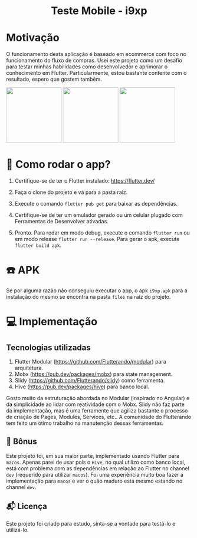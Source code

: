 <h1 align="center">
  Teste Mobile - i9xp
</h1>

# Motivação
O funcionamento desta aplicação é baseado em ecommerce com foco no funcionamento do fluxo de compras. Usei este projeto como um desafio para testar minhas habilidades como desenvolvedor e aprimorar o conhecimento em Flutter. Particularmente, estou bastante contente com o resultado, espero que gostem também.

<img src="https://github.com/joaovirgili/desafio-mobile/blob/master/files/gif_1.gif?raw=true" width="150"/>
<img src="https://github.com/joaovirgili/desafio-mobile/blob/master/files/gif_2.gif?raw=true" width="150"/>
<img src="https://github.com/joaovirgili/desafio-mobile/blob/master/files/gif_3.gif?raw=true" width="150"/>

# :rocket: Como rodar o app?

1. Certifique-se de ter o Flutter instalado: https://flutter.dev/

2. Faça o clone do projeto e vá para a pasta raiz.

3. Execute o comando `flutter pub get` para baixar as dependências.

4. Certifique-se de ter um emulador gerado ou um celular plugado com Ferramentas de Desenvolver ativadas.

5. Pronto. Para rodar em modo debug, execute o comando `flutter run` ou em modo release `flutter run --release`. Para gerar o apk, execute `flutter build apk`.

# :phone: APK

Se por alguma razão não conseguiu executar o app, o apk `i9xp.apk` para a instalação do mesmo se encontra na pasta `files` na raiz do projeto.


# :computer: Implementação

## Tecnologias utilizadas

1. Flutter Modular (https://github.com/Flutterando/modular) para arquitetura.
2. Mobx (https://pub.dev/packages/mobx) para state management.
3. Slidy (https://github.com/Flutterando/slidy) como ferramenta. 
4. Hive (https://pub.dev/packages/hive) para banco local.

Gosto muito da estruturação abordada no Modular (inspirado no Angular) e da simplicidade ao lidar com reatividade com o Mobx. Slidy não faz parte da implementação, mas é uma ferramente que agiliza bastante o processo de criação de Pages, Modules, Services, etc.. A comunidade do Flutterando tem feito um ótimo trabalho na manutenção dessas ferramentas.

## :star_struck: Bônus
Este projeto foi, em sua maior parte, implementado usando Flutter para `macos`. Apenas parei de usar pois o `Hive`, no qual utilizo como banco local, está com problema com as dependências em relação ao Flutter no channel `dev` (requerido para utilizar `macos`). Foi uma experiência muito boa fazer a implementação para `macos` e ver o quão maduro está mesmo estando no channel `dev`.

## :mailbox_with_mail: Licença

Este projeto foi criado para estudo, sinta-se a vontade para testá-lo e utilizá-lo.
